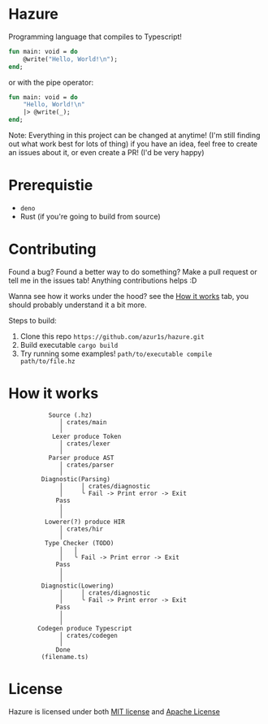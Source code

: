 # Hazure
Programming language that compiles to Typescript!

```sml
fun main: void = do
    @write("Hello, World!\n");
end;
```
or with the pipe operator:
```sml
fun main: void = do
    "Hello, World!\n"
    |> @write(_);
end;
```

Note: Everything in this project can be changed at anytime! (I'm still finding out what work best for lots of thing) if you have an idea, feel free to create an issues about it, or even create a PR! (I'd be very happy)

# Prerequistie
- `deno`
- Rust (if you're going to build from source)

# Contributing
Found a bug? Found a better way to do something? Make a pull request or tell me in the issues tab! Anything contributions helps :D

Wanna see how it works under the hood? see the [How it works](https://github.com/azur1s/hazure#how-it-works) tab, you should probably understand it a bit more.

Steps to build:
1) Clone this repo `https://github.com/azur1s/hazure.git`
2) Build executable `cargo build`
3) Try running some examples! `path/to/executable compile path/to/file.hz`

# How it works
```
           Source (.hz)
              │ crates/main
              │
            Lexer produce Token
              │ crates/lexer
              │
           Parser produce AST
              │ crates/parser
              │
         Diagnostic(Parsing)
              │     │ crates/diagnostic
              │     ╰ Fail -> Print error -> Exit
             Pass
              │
              │
          Lowerer(?) produce HIR
              │ crates/hir
              │
          Type Checker (TODO)
              │   │
              │   ╰ Fail -> Print error -> Exit
             Pass
              │
              │
         Diagnostic(Lowering)
              │     │ crates/diagnostic
              │     ╰ Fail -> Print error -> Exit
             Pass
              │
              │
        Codegen produce Typescript
              │ crates/codegen
              │
             Done
         (filename.ts)
```

# License
Hazure is licensed under both [MIT license](https://github.com/azur1s/hazure/blob/master/LICENSE-MIT) and [Apache License](https://github.com/azur1s/hazure/blob/master/LICENSE-APACHE)